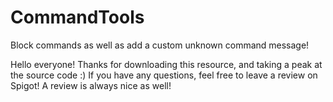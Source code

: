 # CommandTools
Block commands as well as add a custom unknown command message!

Hello everyone! Thanks for downloading this resource, and taking a peak at the source code :) 
If you have any questions, feel free to leave a review on Spigot! A review is always nice as well!
